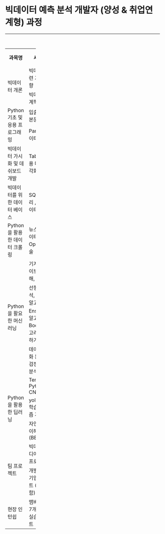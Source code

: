 # 빅데이터 예측 분석 개발자 (양성 & 취업연계형) 과정
 
-------------

<br/>

<div style="text-align:center; width:100;">
  <table style="margin-left:auto; margin-right:auto;">
   <tr>
      <th>과목명</th>
      <th>세부내용</th>
      <th>교육시간</th>
   </tr>
   <tr>
      <td rowspan="2">빅데이터 개론</td>
      <td> 빅데이터 관련 기술 및 동향</td>
      <td rowspan="2"> 40시간</td>
   </tr>
   <tr>
      <td> 빅데이터 통계학</td>
   </tr>
   <tr>
      <td rowspan="2">Python 기초 및 응용 프로그래밍</td>
      <td> 입출력 및 기본문법</td>
      <td rowspan="2">80시간</td>
   </tr>
   <tr>
      <td> Pandas, 데이터 가시화</td>
      <td> </td>
   </tr>
   <tr>
      <td>빅데이터 가시화 및 데쉬보드 개발</td>
      <td> Tableau 사용 데이터 시각화 </td>
      <td>32시간</td>
   </tr>
   <tr>
      <td>빅데이터를 위한 데이터 베이스 </td>
      <td> SQL 문법, 쿼리 , 정형 데이터 관리</td>
      <td> 40시간</td>
   </tr>
   <tr>
       <td> Python을 활용한 데이터 크롤링 </td>
       <td> 뉴스, 공공데이터 수집 및 OpenApi기술</td>
       <td> 40시간</td>
   </tr>
   <tr>
       <td rowspan="4"> Python을 활요한 머신러닝 </td>
       <td> 기계학습 라이브러리 이해, 캐글 실습 </td>
       <td> 40시간</td>
   </tr>
   <tr>
      <td> 선형회귀분석, 의사결정 알고리즘 </td>
      <td> 40시간</td>
   </tr>
   <tr>
      <td> Ensemble 알고리즘, Boosting 알고리즘 활용하기 </td>
      <td rowspan= "2"> 40시간</td>
   </tr>
      <td> 데이터 시각화 분석, 가설검정 수행 및 분석</td>
      <td> </td>
   </tr>
   <tr>
      <td rowspan="3"> Python을 활용한 딥러닝 </td>
      <td> Tensorflow, Pytorch, CNN</td>
      <td> 40시간</td>
   </tr>
   <tr>
      <td> yolo, GAN 학습 알고리즘 개발</td>
      <td> 40시간</td>
   </tr>
   <tr>
      <td> 자연어 처리 이해 및 실습 (BERT/GTP)</td>
      <td> 40시간</td>
   </tr>
   <tr>
      <td rowspan="2"> 팀 프로젝트 </td>
      <td> 빅데이터아이디어 오디션 프로젝트</td>
      <td> 120시간</td>
   </tr>
      <td> 개별 맴버십 기업 프로젝트 (멘토링 포함) </td>
      <td> 120시간</td>
   <tr>
      <td> 현장 인턴쉽</td>
      <td> 맴버십 기업 7개사 현장 실습 프로젝트 </td>
      <td> 120시간</td>
   </tr>
  </table>
</div>

<br/>


